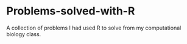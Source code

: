 # Problems-solved-with-R
A collection of problems I had used R to solve from my computational biology class.
